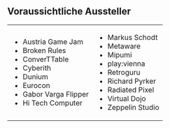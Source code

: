 ## Voraussichtliche Aussteller

<table>
<tr>
<td>
<ul>
<li>Austria Game Jam</li>
<li>Broken Rules</li>
<li>ConverTTable</li>
<li>Cyberith</li>
<li>Dunium</li>
<li>Eurocon</li>
<li>Gabor Varga Flipper</li>
<li>Hi Tech Computer</li>

</ul>
</td>
<td>
<ul>
<li>Markus Schodt</li>
<li>Metaware</li>
<li>Mipumi</li>
<li>play:vienna</li>
<li>Retroguru</li>
<li>Richard Pyrker</li>
<li>Radiated Pixel</li>
<li>Virtual Dojo</li>
<li>Zeppelin Studio</li>
</ul>
</td>
</tr>
</table>


